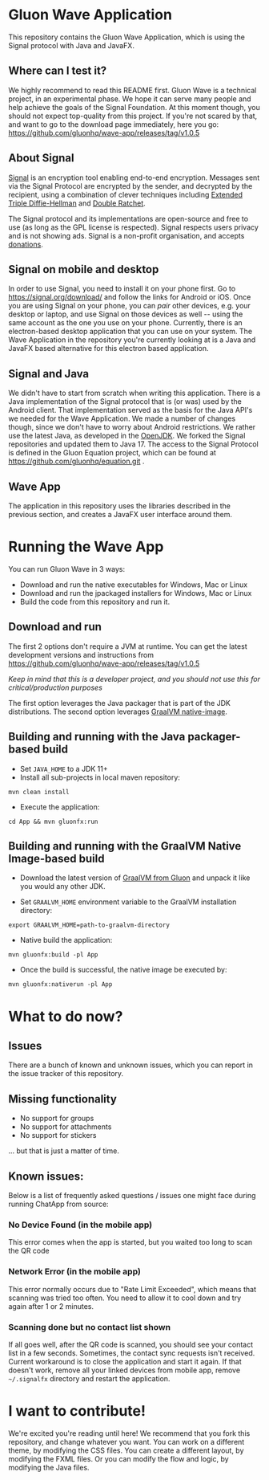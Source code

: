 Gluon Wave Application
====

This repository contains the Gluon Wave Application, which is using the 
Signal protocol with Java and JavaFX.

Where can I test it?
--------------------

We highly recommend to read this README first. Gluon Wave is a technical
project, in an experimental phase. We hope it can serve many people and
help achieve the goals of the Signal Foundation. At this moment though,
you should not expect top-quality from this project.
If you're not scared by that, and want to go to the download page 
immediately, here you go: 
https://github.com/gluonhq/wave-app/releases/tag/v1.0.5

About Signal
------------

[Signal](https:/signal.org) is an encryption tool enabling end-to-end
encryption. Messages sent via the Signal Protocol are encrypted by the
sender, and decrypted by the recipient, using a combination of clever
techniques including [Extended Triple Diffie-Hellman](https://signal.org/docs/specifications/x3dh/)
and [Double Ratchet](https://signal.org/docs/specifications/doubleratchet/).

The Signal protocol and its implementations are open-source and free to
use (as long as the GPL license is respected). Signal respects users privacy
and is not showing ads. Signal is a non-profit organisation, and accepts
[donations](https://signal.org/donate).

Signal on mobile and desktop
----------------------------

In order to use Signal, you need to install it on your phone first.
Go to https://signal.org/download/ and follow the links for Android or
iOS. Once you are using Signal on your phone, you can _pair_ other
devices, e.g. your desktop or laptop, and use Signal on those devices as
well -- using the same account as the one you use on your phone.
Currently, there is an electron-based desktop application that you can
use on your system. The Wave Application in the repository you're 
currently looking at is a Java and JavaFX based alternative for this electron
based application.

Signal and Java
---------------

We didn't have to start from scratch when writing this application.
There is a Java implementation of the Signal protocol that is (or was) used by
the Android client. That implementation served as the basis for the Java
API's we needed for the Wave Application. We made a number of changes though,
since we don't have to worry about Android restrictions. We rather use
the latest Java, as developed in the [OpenJDK](https://openjdk.java.net).
We forked the Signal repositories and updated them to Java 17.
The access to the Signal Protocol is defined in the Gluon Equation
project, which can be found at https://github.com/gluonhq/equation.git .

Wave App
--------

The application in this repository uses the libraries described in the
previous section, and creates a JavaFX user interface around them.

Running the Wave App
====================

You can run Gluon Wave in 3 ways:

* Download and run the native executables for Windows, Mac or Linux
* Download and run the jpackaged installers for Windows, Mac or Linux
* Build the code from this repository and run it.

Download and run
----------------

The first 2 options don't require a JVM at runtime. 
You can get the latest development versions and instructions from
https://github.com/gluonhq/wave-app/releases/tag/v1.0.5

*Keep in mind that this is a developer project, and you should not
use this for critical/production purposes*

The first option leverages
the Java packager that is part of the JDK distributions.
The second option leverages [GraalVM native-image](https://graalvm.org).

Building and running with the Java packager-based build
----------------------------------------------------------

* Set `JAVA_HOME` to a JDK 11+
* Install all sub-projects in local maven repository:
```
mvn clean install
```
* Execute the application:
```
cd App && mvn gluonfx:run
```

Building and running with the GraalVM Native Image-based build
-----------------------------------------------------------------

* Download the latest version of [GraalVM from Gluon](https://github.com/gluonhq/graal/releases/latest) and unpack it like you would any other JDK.

* Set `GRAALVM_HOME` environment variable to the GraalVM installation directory:
```
export GRAALVM_HOME=path-to-graalvm-directory
```

* Native build the application:
```
mvn gluonfx:build -pl App
```
* Once the build is successful, the native image be executed by:
```
mvn gluonfx:nativerun -pl App
```

What to do now?
===============

Issues
------

There are a bunch of known and unknown issues, which you can report in
the issue tracker of this repository.

Missing functionality
---------------------
* No support for groups
* No support for attachments
* No support for stickers

... but that is just a matter of time.

Known issues:
-------------
Below is a list of frequently asked questions / issues one might face during running ChatApp from source:

### No Device Found (in the mobile app)

This error comes when the app is started, but you waited too long to scan the QR code

### Network Error (in the mobile app)

This error normally occurs due to "Rate Limit Exceeded", which means that scanning was tried too often.
You need to allow it to cool down and try again after 1 or 2 minutes.

### Scanning done but no contact list shown

If all goes well, after the QR code is scanned, you should see your contact list in a few
seconds. Sometimes, the contact sync requests isn't received. 
Current workaround is to close the application and start it again.
If that doesn't work, remove all your linked devices from mobile app, remove `~/.signalfx` directory and restart the application.

I want to contribute!
=====================
We're excited you're reading until here! We recommend that you fork this repository, and change
whatever you want. You can work on a different theme, by modifying the CSS files. You can
create a different layout, by modifying the FXML files. Or you can modify the flow and logic,
by modifying the Java files.
